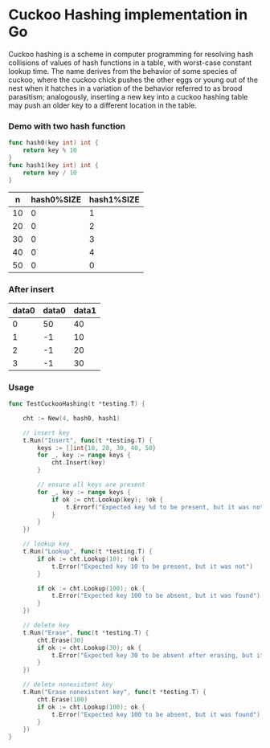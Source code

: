 # Cuckoo Hashing implementation in Go

Cuckoo hashing is a scheme in computer programming for resolving hash collisions of values of hash functions in a table, with worst-case constant lookup time. The name derives from the behavior of some species of cuckoo, where the cuckoo chick pushes the other eggs or young out of the nest when it hatches in a variation of the behavior referred to as brood parasitism; analogously, inserting a new key into a cuckoo hashing table may push an older key to a different location in the table.

### Demo with two hash function

```go
func hash0(key int) int {
	return key % 10
}
func hash1(key int) int {
	return key / 10
}
```

| n  | hash0%SIZE | hash1%SIZE |
|----|------------|------------|
| 10 | 0          | 1          |
| 20 | 0          | 2          |
| 30 | 0          | 3          |
| 40 | 0          | 4          |
| 50 | 0          | 0          |

### After insert

| data0 | data0 | data1 |
|-------|-------|-------|
| 0     | 50    | 40    |
| 1     | -1    | 10    |
| 2     | -1    | 20    |
| 3     | -1    | 30    |


### Usage

```go
func TestCuckooHashing(t *testing.T) {

	cht := New(4, hash0, hash1)

	// insert key
	t.Run("Insert", func(t *testing.T) {
		keys := []int{10, 20, 30, 40, 50}
		for _, key := range keys {
			cht.Insert(key)
		}

		// ensure all keys are present
		for _, key := range keys {
			if ok := cht.Lookup(key); !ok {
				t.Errorf("Expected key %d to be present, but it was not", key)
			}
		}
	})

	// lookup key
	t.Run("Lookup", func(t *testing.T) {
		if ok := cht.Lookup(10); !ok {
			t.Error("Expected key 10 to be present, but it was not")
		}

		if ok := cht.Lookup(100); ok {
			t.Error("Expected key 100 to be absent, but it was found")
		}
	})

	// delete key
	t.Run("Erase", func(t *testing.T) {
		cht.Erase(30)
		if ok := cht.Lookup(30); ok {
			t.Error("Expected key 30 to be absent after erasing, but it was found")
		}
	})

	// delete nonexistent key
	t.Run("Erase nonexistent key", func(t *testing.T) {
		cht.Erase(100)
		if ok := cht.Lookup(100); ok {
			t.Error("Expected key 100 to be absent, but it was found")
		}
	})
}
```

    